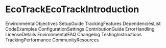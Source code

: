 # EcoTrackEcoTrackIntroduction
EnvironmentalObjectives
SetupGuide
TrackingFeatures
DependenciesList
CodeExamples
ConfigurationSettings
ContributionGuide
ErrorHandling
LicenseDetails
EnvironmentalFAQ
Changelog
TestingInstructions
TrackingPerformance
CommunityResources
